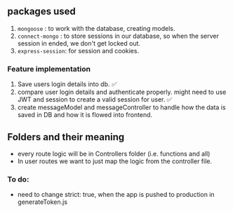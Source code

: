 ## packages used

1. `mongoose` : to work with the database, creating models.
2. `connect-mongo` : to store sessions in our database, so when the server session in ended, we don't get locked out.
3. `express-session`: for session and cookies.

### Feature implementation

1. Save users login details into db. ✅
2. compare user login details and authenticate properly. might need to use JWT and session to create a valid session for user. ✅
3. create messageModel and messageController to handle how the data is saved in DB and how it is flowed into frontend.

## Folders and their meaning

- every route logic will be in Controllers folder (i.e. functions and all)
- In user routes we want to just map the logic from the controller file.

### To do:

- need to change strict: true, when the app is pushed to production in generateToken.js
